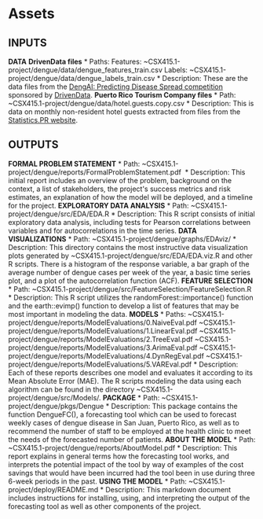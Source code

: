 Assets
======

INPUTS
------

**DATA**
**DrivenData files**
\* Paths: Features: ~CSX415.1-project/dengue/data/dengue\_features\_train.csv
Labels: ~CSX415.1-project/dengue/data/dengue\_labels\_train.csv
\* Description: These are the data files from the [DengAI: Predicting Disease Spread competition](https://www.drivendata.org/competitions/44/dengai-predicting-disease-spread/) sponsored by [DrivenData](https://www.drivendata.org/).
**Puerto Rico Tourism Company files**
\* Path: ~CSX415.1-project/dengue/data/hotel.guests.copy.csv
\* Description: This is data on monthly non-resident hotel guests extracted from files from the [Statistics.PR website](https://estadisticas.pr/inventario-de-estadisticas/puerto_rico_tourism_company).

OUTPUTS
-------

**FORMAL PROBLEM STATEMENT**
\* Path: ~CSX415.1-project/dengue/reports/FormalProblemStatement.pdf  \* Description: This initial report includes an overview of the problem, background on the context, a list of stakeholders, the project's success metrics and risk estimates, an explanation of how the model will be deployed, and a timeline for the project.
**EXPLORATORY DATA ANALYSIS**
\* Path: ~CSX415.1-project/dengue/src/EDA/EDA.R
\* Description: This R script consists of initial exploratory data analysis, including tests for Pearson correlations between variables and for autocorrelations in the time series.
**DATA VISUALIZATIONS**
\* Path: ~CSX415.1-project/dengue/graphs/EDAviz/
\* Description: This directory contains the most instructive data visualization plots generated by ~CSX415.1-project/dengue/src/EDA/EDA.viz.R and other R scripts. There is a histogram of the response variable, a bar graph of the average number of dengue cases per week of the year, a basic time series plot, and a plot of the autocorrelation function (ACF).
**FEATURE SELECTION**
\* Path: ~CSX415.1-project/dengue/src/FeatureSelection/FeatureSelection.R
\* Description: This R script utilizes the randomForest::importance() function and the earth::evimp() function to develop a list of features that may be most important in modeling the data.
**MODELS**
\* Paths: ~CSX415.1-project/dengue/reports/ModelEvaluations/0.NaiveEval.pdf
~CSX415.1-project/dengue/reports/ModelEvaluations/1.LinearEval.pdf
~CSX415.1-project/dengue/reports/ModelEvaluations/2.TreeEval.pdf
~CSX415.1-project/dengue/reports/ModelEvaluations/3.ArimaEval.pdf
~CSX415.1-project/dengue/reports/ModelEvaluations/4.DynRegEval.pdf
~CSX415.1-project/dengue/reports/ModelEvaluations/5.VAREval.pdf
\* Description: Each of these reports describes one model and evaluates it according to its Mean Absolute Error (MAE). The R scripts modeling the data using each algorithm can be found in the directory ~CSX415.1-project/dengue/src/Models/.
**PACKAGE**
\* Path: ~CSX415.1-project/dengue/pkgs/Dengue
\* Description: This package contains the function DengueFC(), a forecasting tool which can be used to forecast weekly cases of dengue disease in San Juan, Puerto Rico, as well as to recommend the number of staff to be employed at the health clinic to meet the needs of the forecasted number of patients.
**ABOUT THE MODEL**
\* Path: ~CSX415.1-project/dengue/reports/AboutModel.pdf
\* Description: This report explains in general terms how the forecasting tool works, and interprets the potential impact of the tool by way of examples of the cost savings that would have been incurred had the tool been in use during three 6-week periods in the past.
**USING THE MODEL**
\* Path: ~CSX415.1-project/deploy/README.md
\* Description: This markdown document includes instructions for installing, using, and interpreting the output of the forecasting tool as well as other components of the project.
